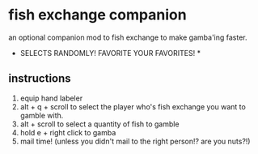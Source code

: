 # fish exchange companion  
an optional companion mod to fish exchange to make gamba'ing faster.  
* SELECTS RANDOMLY! FAVORITE YOUR FAVORITES! *
## instructions
1. equip hand labeler  
2. alt + q + scroll to select the player who's fish exchange you want to gamble with.  
3. alt + scroll to select a quantity of fish to gamble  
4. hold e + right click to gamba  
5. mail time! (unless you didn't mail to the right person!? are you nuts?!)  